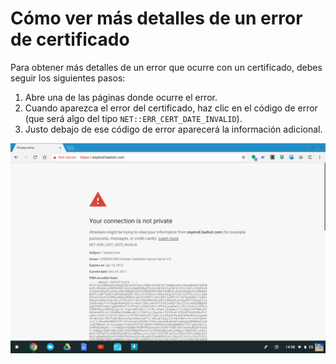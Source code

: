 # Cómo ver más detalles de un error de certificado

Para obtener más detalles de un error que ocurre con un certificado, debes seguir los siguientes pasos:

1. Abre una de las páginas donde ocurre el error.
2. Cuando aparezca el error del certificado, haz clic en el código de error (que será algo del tipo `NET::ERR_CERT_DATE_INVALID`).
3. Justo debajo de ese código de error aparecerá la información adicional.

![Ejemplo de lo que aparece después de seguir los pasos](../img/badssl.png)
